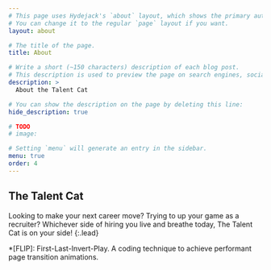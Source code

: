 ```yaml
---
# This page uses Hydejack's `about` layout, which shows the primary author's picture and about text at the top.
# You can change it to the regular `page` layout if you want.
layout: about

# The title of the page.
title: About

# Write a short (~150 characters) description of each blog post.
# This description is used to preview the page on search engines, social media, etc.
description: >
  About the Talent Cat

# You can show the description on the page by deleting this line:
hide_description: true

# TODO
# image:

# Setting `menu` will generate an entry in the sidebar.
menu: true
order: 4
---
```


## The Talent Cat

Looking to make your next career move? Trying to up your game as a recruiter? Whichever side of hiring you live and breathe today, The Talent Cat is on your side!
{:.lead}


*[FLIP]: First-Last-Invert-Play. A coding technique to achieve performant page transition animations.
